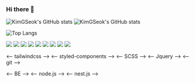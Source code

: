 ### Hi there 👋

![KimGSeok's GitHub stats](https://github-readme-stats.vercel.app/api?username=KimGSeok&show_icons=true&theme=radical)
![KimGSeok's GitHub stats](https://github-readme-stats.vercel.app/api?username=KimGSeok&show_icons=true&theme=radical&count_private=true&include_all_commits=true&token=your_personal_access_token)

![Top Langs](https://github-readme-stats.vercel.app/api/top-langs/?username=KimGSeok)

<!--
**kimGyeongSeok-web/kimGyeongSeok-web** is a ✨ _special_ ✨ repository because its `README.md` (this file) appears on your GitHub profile.

Here are some ideas to get you started:

- 🔭 I’m currently working on ...
- 🌱 I’m currently learning ...
- 👯 I’m looking to collaborate on ...
- 🤔 I’m looking for help with ...
- 💬 Ask me about ...
- 📫 How to reach me: ...
- 😄 Pronouns: ...
- ⚡ Fun fact: ...
-->

<img src="https://img.shields.io/badge/React-61DAFB?style=flat&logo=react&logoColor=white"/>
<img src="https://img.shields.io/badge/Next-000000?style=flat&logo=nextdotjs&logoColor=white"/>
<img src="https://img.shields.io/badge/JavaScript-F7DF1E?style=flat&logo=javascript&logoColor=white"/>
<img src="https://img.shields.io/badge/TypeScript-3178C6?style=flat&logo=typescript&logoColor=white"/>
<img src="https://img.shields.io/badge/ReactQuery-FF4154?style=flat&logo=reactquery&logoColor=white"/>
<img src="https://img.shields.io/badge/Recoil-3578E5?style=flat&logo=recoil&logoColor=white"/>
<img src="https://img.shields.io/badge/Emotion-3578E5?style=flat&logo=recoil&logoColor=white"/>
<img src="https://img.shields.io/badge/TailwindCSS-3578E5?style=flat&logo=recoil&logoColor=white"/>
<img src="https://img.shields.io/badge/SASS-CC6699?style=flat&logo=sass&logoColor=white"/>

<-- tailwindcss -->
<-- styled-components -->
<-- SCSS -->
<-- Jquery -->
<-- git -->

<-- BE -->
<-- node.js -->
<-- nest.js -->
